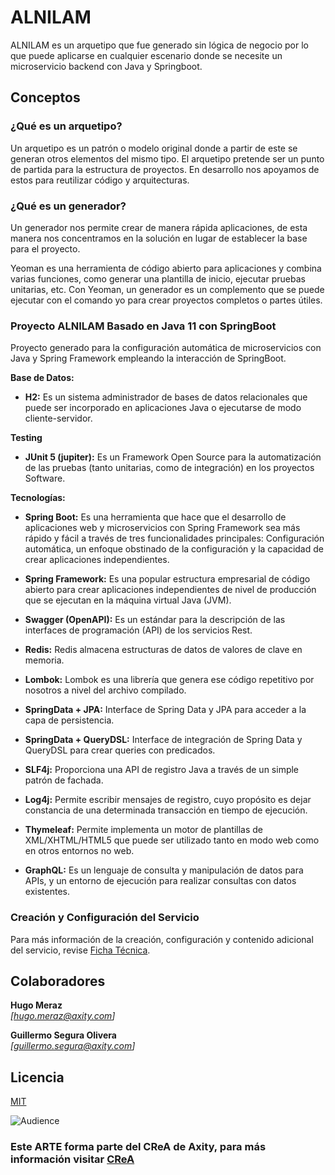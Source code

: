 # ALNILAM

ALNILAM es un arquetipo que fue generado sin lógica de negocio por lo que puede aplicarse en cualquier escenario donde se necesite un microservicio backend con Java y Springboot.

## Conceptos 

### ¿Qué es un arquetipo?
Un arquetipo es un patrón o modelo original donde a partir de este se generan otros elementos del mismo tipo.
El arquetipo pretende ser un punto de partida para la estructura de proyectos. En desarrollo nos apoyamos de estos para reutilizar código y arquitecturas.

### ¿Qué es un generador?
Un generador nos permite crear de manera rápida aplicaciones, de esta manera nos concentramos en la solución en lugar de establecer la base para el proyecto.

Yeoman es una herramienta de código abierto para aplicaciones y combina varias funciones, como generar una plantilla de inicio, ejecutar pruebas unitarias, etc. Con Yeoman, un generador es un complemento que se puede ejecutar con el comando yo para crear proyectos completos o partes útiles.

### Proyecto ALNILAM Basado en Java 11 con SpringBoot

Proyecto generado para la configuración automática de microservicios con Java y Spring Framework empleando la interacción de SpringBoot.

**Base de Datos:**

* **H2:** Es un sistema administrador de bases de datos relacionales que puede ser incorporado en aplicaciones Java o ejecutarse de modo cliente-servidor.

**Testing**
* **JUnit 5 (jupiter):** Es un Framework Open Source para la automatización de las pruebas (tanto unitarias, como de integración) en los proyectos Software.

**Tecnologías:**
* **Spring Boot:** Es una herramienta que hace que el desarrollo de aplicaciones web y microservicios con Spring Framework sea más rápido y fácil a través de tres funcionalidades principales: Configuración automática, un enfoque obstinado de la configuración y la capacidad de crear aplicaciones independientes.

* **Spring Framework:** Es una popular estructura empresarial de código abierto para crear aplicaciones independientes de nivel de producción que se ejecutan en la máquina virtual Java (JVM).

* **Swagger (OpenAPI):** Es un estándar para la descripción de las interfaces de programación (API) de los servicios Rest.

* **Redis:** Redis almacena estructuras de datos de valores de clave en memoria.

* **Lombok:** Lombok es una librería que genera ese código repetitivo por nosotros a nivel del archivo compilado.

* **SpringData + JPA:** Interface de Spring Data y JPA para acceder a la capa de persistencia.

* **SpringData + QueryDSL:** Interface de integración de Spring Data y QueryDSL para crear queries con predicados.

* **SLF4j:** Proporciona una API de registro Java a través de un simple patrón de fachada.

* **Log4j:** Permite escribir mensajes de registro, cuyo propósito es dejar constancia de una determinada transacción en tiempo de ejecución.

* **Thymeleaf:** Permite implementa un motor de plantillas de XML/XHTML/HTML5 que puede ser utilizado tanto en modo web como en otros entornos no web.

* **GraphQL:** Es un lenguaje de consulta y manipulación de datos para APIs, y un entorno de ejecución para realizar consultas con datos existentes.

### Creación y Configuración del Servicio

Para más información de la creación, configuración y contenido adicional del servicio, revise [Ficha Técnica](/generator/jdk11/README.md).

## Colaboradores

**Hugo Meraz**  
*[hugo.meraz@axity.com]*  

**Guillermo Segura Olivera**  
*[guillermo.segura@axity.com]*  

## Licencia

[MIT](https://opensource.org/licenses/MIT)

![Audience](/assets/CReA.png)

### Este ARTE forma parte del CReA de Axity, para más información visitar [CReA](https://intellego365.sharepoint.com/sites/CentralAxity/M%C3%A9xico/Consultoria/Arquitectura/SitePages/CReA.aspx)


